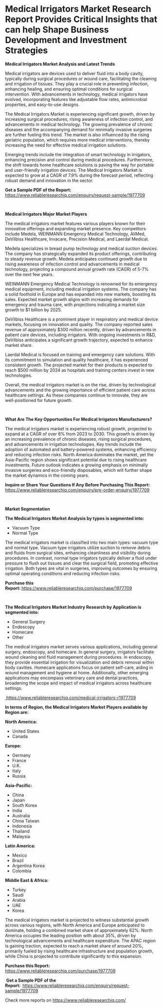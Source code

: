 <p><h1>Medical Irrigators Market Research Report Provides Critical Insights that can help Shape Business Development and Investment Strategies</h1></p><p><strong>Medical Irrigators Market Analysis and Latest Trends</strong></p>
<p><p>Medical irrigators are devices used to deliver fluid into a body cavity, typically during surgical procedures or wound care, facilitating the cleaning and irrigation of tissues. They play a crucial role in preventing infection, enhancing healing, and ensuring optimal conditions for surgical intervention. With advancements in technology, medical irrigators have evolved, incorporating features like adjustable flow rates, antimicrobial properties, and easy-to-use designs.</p><p>The Medical Irrigators Market is experiencing significant growth, driven by increasing surgical procedures, rising awareness of infection control, and advancements in medical technology. The growing prevalence of chronic diseases and the accompanying demand for minimally invasive surgeries are further fueling this trend. The market is also influenced by the rising geriatric population, which requires more medical interventions, thereby increasing the need for effective medical irrigation solutions.</p><p>Emerging trends include the integration of smart technology in irrigators, enhancing precision and control during medical procedures. Furthermore, the shift towards home healthcare solutions is paving the way for portable and user-friendly irrigation devices. The Medical Irrigators Market is expected to grow at a CAGR of 7.9% during the forecast period, reflecting robust demand and innovation in the sector.</p></p>
<p><strong>Get a Sample PDF of the Report:&nbsp;</strong> <a href="https://www.reliableresearchiq.com/enquiry/request-sample/1977709?utm_campaign=2310&utm_medium=2&utm_source=Github&utm_content=ia&utm_term=05032025&utm_id=medical-irrigators">https://www.reliableresearchiq.com/enquiry/request-sample/1977709</a></p>
<p>&nbsp;</p>
<p><strong>Medical Irrigators Major Market Players</strong></p>
<p><p>The medical irrigators market features various players known for their innovative offerings and expanding market presence. Key competitors include Medela, WEINMANN Emergency Medical Technology, AliMed, DeVilbiss Healthcare, Invacare, Precision Medical, and Laerdal Medical.</p><p>Medela specializes in breast pump technology and medical suction devices. The company has strategically expanded its product offerings, contributing to steady revenue growth. Medela anticipates continued growth due to rising awareness of infection control and advancements in medical technology, projecting a compound annual growth rate (CAGR) of 5-7% over the next few years.</p><p>WEINMANN Emergency Medical Technology is renowned for its emergency medical equipment, including medical irrigation systems. The company has a solid foothold in Europe and has expanded into new markets, boosting its sales. Expected market growth aligns with increasing demands for emergency and trauma care, with projections indicating a market size growth to $1 billion by 2025.</p><p>DeVilbiss Healthcare is a prominent player in respiratory and medical device markets, focusing on innovation and quality. The company reported sales revenue of approximately $300 million recently, driven by advancements in patient care devices, including irrigators. With ongoing investments in R&D, DeVilbiss anticipates a significant growth trajectory, expected to enhance market share.</p><p>Laerdal Medical is focused on training and emergency care solutions. With its commitment to simulation and quality healthcare, it has experienced consistent growth. The projected market for their products is expected to reach $500 million by 2024 as hospitals and training centers invest in new technologies.</p><p>Overall, the medical irrigators market is on the rise, driven by technological advancements and the growing importance of efficient patient care across healthcare settings. As these companies continue to innovate, they are well-positioned for future growth.</p></p>
<p>&nbsp;</p>
<p><strong>What Are The Key Opportunities For Medical Irrigators Manufacturers?</strong></p>
<p><p>The medical irrigators market is experiencing robust growth, projected to expand at a CAGR of over 6% from 2023 to 2030. This growth is driven by an increasing prevalence of chronic diseases, rising surgical procedures, and advancements in irrigation technologies. Key trends include the adoption of automated and battery-powered systems, enhancing efficiency and reducing infection risks. North America dominates the market, yet the Asia-Pacific region shows significant potential due to rising healthcare investments. Future outlook indicates a growing emphasis on minimally invasive surgeries and eco-friendly disposables, which will further shape the market dynamics in the coming years.</p></p>
<p><strong>Inquire or Share Your Questions If Any Before Purchasing This Report:</strong> <a href="https://www.reliableresearchiq.com/enquiry/pre-order-enquiry/1977709?utm_campaign=2310&utm_medium=2&utm_source=Github&utm_content=ia&utm_term=05032025&utm_id=medical-irrigators">https://www.reliableresearchiq.com/enquiry/pre-order-enquiry/1977709</a></p>
<p>&nbsp;</p>
<p><strong>Market Segmentation</strong></p>
<p><strong>The Medical Irrigators Market Analysis by types is segmented into:</strong></p>
<p><ul><li>Vacuum Type</li><li>Normal Type</li></ul></p>
<p><p>The medical irrigators market is classified into two main types: vacuum type and normal type. Vacuum type irrigators utilize suction to remove debris and fluids from surgical sites, enhancing cleanliness and visibility during procedures. In contrast, normal type irrigators typically deliver a fluid under pressure to flush out tissues and clear the surgical field, promoting effective irrigation. Both types are vital in surgeries, improving outcomes by ensuring optimal operating conditions and reducing infection risks.</p></p>
<p><strong>Purchase this Report:&nbsp;</strong><a href="https://www.reliableresearchiq.com/purchase/1977709?utm_campaign=2310&utm_medium=2&utm_source=Github&utm_content=ia&utm_term=05032025&utm_id=medical-irrigators">https://www.reliableresearchiq.com/purchase/1977709</a></p>
<p>&nbsp;</p>
<p><strong>The Medical Irrigators Market Industry Research by Application is segmented into:</strong></p>
<p><ul><li>General Surgery</li><li>Endoscopy</li><li>Homecare</li><li>Other</li></ul></p>
<p><p>The medical irrigators market serves various applications, including general surgery, endoscopy, and homecare. In general surgery, irrigators facilitate wound cleaning and fluid management during procedures. In endoscopy, they provide essential irrigation for visualization and debris removal within body cavities. Homecare applications focus on patient self-care, aiding in wound management and hygiene at home. Additionally, other emerging applications may encompass veterinary care and dental practices, broadening the scope and impact of medical irrigators across healthcare settings.</p></p>
<p><a href="https://www.reliableresearchiq.com/medical-irrigators-r1977709?utm_campaign=2310&utm_medium=2&utm_source=Github&utm_content=ia&utm_term=05032025&utm_id=medical-irrigators">&nbsp;https://www.reliableresearchiq.com/medical-irrigators-r1977709</a></p>
<p><strong>In terms of Region, the Medical Irrigators Market Players available by Region are:</strong></p>
<p>
    <p> <strong> North America: </strong>
        <ul>
            <li>United States</li>
            <li>Canada</li>
        </ul>
        </p> 
    <p> <strong> Europe: </strong>
        <ul>
            <li>Germany</li>
            <li>France</li>
            <li>U.K.</li>
            <li>Italy</li>
            <li>Russia</li>
        </ul>
        </p> 
    <p> <strong> Asia-Pacific: </strong>
        <ul>
            <li>China</li>
            <li>Japan</li>
            <li>South Korea</li>
            <li>India</li>
            <li>Australia</li>
            <li>China Taiwan</li>
            <li>Indonesia</li>
            <li>Thailand</li>
            <li>Malaysia</li>
        </ul>
        </p> 
    <p> <strong> Latin America: </strong>
        <ul>
            <li>Mexico</li>
            <li>Brazil</li>
            <li>Argentina Korea</li>
            <li>Colombia</li>
        </ul>
        </p> 
    <p> <strong> Middle East & Africa: </strong>
        <ul>
            <li>Turkey</li>
            <li>Saudi</li>
            <li>Arabia</li>
            <li>UAE</li>
            <li>Korea</li>
        </ul>
    </p>
    </p>
<p><p>The medical irrigators market is projected to witness substantial growth across various regions, with North America and Europe anticipated to dominate, holding a combined market share of approximately 62%. North America occupies the leading position with about 35%, driven by technological advancements and healthcare expenditure. The APAC region is gaining traction, expected to reach a market share of around 20%, primarily fueled by rising healthcare infrastructure and population growth, while China is projected to contribute significantly to this expansion.</p></p>
<p><strong>Purchase this Report: </strong><a href="https://www.reliableresearchiq.com/purchase/1977709?utm_campaign=2310&utm_medium=2&utm_source=Github&utm_content=ia&utm_term=05032025&utm_id=medical-irrigators">https://www.reliableresearchiq.com/purchase/1977709</a></p>
<p>&nbsp;<strong>Get a Sample PDF of the Report:&nbsp;&nbsp;</strong><a href="https://www.reliableresearchiq.com/enquiry/request-sample/1977709?utm_campaign=2310&utm_medium=2&utm_source=Github&utm_content=ia&utm_term=05032025&utm_id=medical-irrigators">https://www.reliableresearchiq.com/enquiry/request-sample/1977709</a></p>
<p><strong></strong></p>
<p>Check more reports on <a href="https://www.reliableresearchiq.com/?utm_campaign=2310&utm_medium=2&utm_source=Github&utm_content=ia&utm_term=05032025&utm_id=medical-irrigators">https://www.reliableresearchiq.com/</a></p>